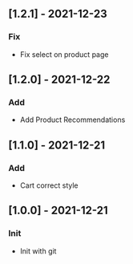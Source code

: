 ## [1.2.1] - 2021-12-23
### Fix
- Fix select on product page

## [1.2.0] - 2021-12-22
### Add
- Add  Product Recommendations 

## [1.1.0] - 2021-12-21
### Add
- Cart correct style

## [1.0.0] - 2021-12-21
### Init
- Init with git